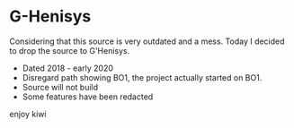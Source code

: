 # G-Henisys


Considering that this source is very outdated and a mess.
Today I decided to drop the source to G'Henisys.

- Dated 2018 - early 2020
- Disregard path showing BO1, the project actually started on BO1.
- Source will not build
- Some features have been redacted

enjoy
kiwi
